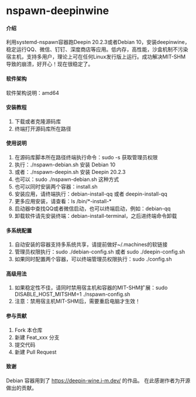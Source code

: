 # nspawn-deepinwine

#### 介绍
利用systemd-nspawn容器跑Deepin 20.2.3或者Debian 10，安装deepinwine，稳定运行QQ、微信、钉钉、深度商店等应用。低内存，高性能，沙盒机制不污染宿主机，支持多用户，理论上可在任何Linux发行版上运行。成功解决MIT-SHM导致的崩溃，好开心！现在很稳定了。

#### 软件架构
软件架构说明：amd64


#### 安装教程

1.  下载或者克隆源码库
2.  终端打开源码库所在路径

#### 使用说明

1.  在源码库脚本所在路径终端执行命令：sudo -s 获取管理员权限
2.  执行：./nspawn-debian.sh 安装 Debian 10
3.  或者：./nspawn-deepin.sh 安装 Deepin 20.2.3
4.  也可以：sudo ./nspawn-debian.sh 这种方式
5.  也可以同时安装两个容器：install.sh
6.  安装应用，请终端执行：debian-install-qq 或者 deepin-install-qq
7.  更多应用安装，请查看：ls /bin/\*-install-\*
8.  启动器中查找QQ或者微信启动，也可以终端启动，例如：debian-qq
9.  卸载软件请先安装终端：debian-install-terminal，之后进终端命令卸载

#### 多系统配置
1.  自动安装的容器支持多系统共享，请提前做好~/.machines的软链接
2.  管理员权限执行：sudo ./debian-config.sh 或者 sudo ./deepin-config.sh
3.  如果同时配置两个容器，可以终端管理员权限执行：sudo ./config.sh

#### 高级用法
1.  如果稳定性不佳，请同时禁用宿主机和容器的MIT-SHM扩展：sudo DISABLE_HOST_MITSHM=1 ./nspawn-config.sh
2.  注意：禁用宿主机MIT-SHM后，需要重启电脑才生效！

#### 参与贡献

1.  Fork 本仓库
2.  新建 Feat_xxx 分支
3.  提交代码
4.  新建 Pull Request

#### 致谢
Debian 容器用到了 https://deepin-wine.i-m.dev/ 的作品。
在此感谢作者为开源做出的贡献。
